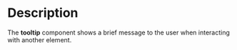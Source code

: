 # Description

The **tooltip** component shows a brief message to the user when interacting with another element.